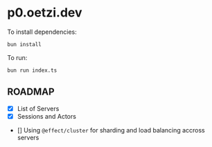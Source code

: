 # p0.oetzi.dev

To install dependencies:

```bash
bun install
```

To run:

```bash
bun run index.ts
```

## ROADMAP

- [x] List of Servers
- [x] Sessions and Actors
- [] Using `@effect/cluster` for sharding and load balancing accross servers
